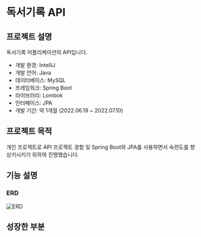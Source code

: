 # 독서기록 API

## 프로젝트 설명
독서기록 어플리케이션의 API입니다.

- 개발 환경: IntelliJ
- 개발 언어: Java
- 데이터베이스: MySQL
- 프레임워크: Spring Boot
- 라이브러리: Lombok
- 인터페이스: JPA
- 개발 기간: 약 1개월 (2022.06.19 ~ 2022.07.10)

## 프로젝트 목적
개인 프로젝트로 API 프로젝트 경험 및 Spring Boot와 JPA를 사용하면서 숙련도를 향상키시키기 위하여 진행했습니다.

## 기능 설명
### ERD
![ERD](https://user-images.githubusercontent.com/37447282/178143359-a8b30243-0e74-490b-addd-70ad70528399.png)



## 성장한 부분

